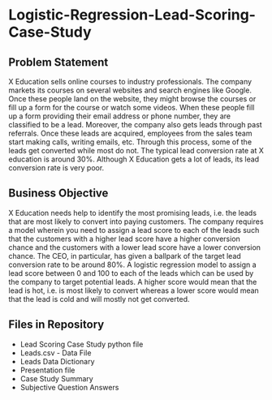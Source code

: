 # Logistic-Regression-Lead-Scoring-Case-Study
## Problem Statement
X Education sells online courses to industry professionals. The company markets its courses on several websites and search engines like Google.
Once these people land on the website, they might browse the courses or fill up a form for the course or watch some videos. When these people fill up a form
providing their email address or phone number, they are classified to be a lead. Moreover, the company also gets leads through past referrals.
Once these leads are acquired, employees from the sales team start making calls, writing emails, etc. Through this process, some of the leads get converted while
most do not. The typical lead conversion rate at X education is around 30%. Although X Education gets a lot of leads, its lead conversion rate is very poor.

## Business Objective
X Education needs help to identify the most promising leads, i.e. the leads that are most likely to convert into paying customers.
The company requires a model wherein you need to assign a lead score to each of the leads such that the customers with a higher lead score have a higher
conversion chance and the customers with a lower lead score have a lower conversion chance. The CEO, in particular, has given a ballpark of the target lead
conversion rate to be around 80%.
A logistic regression model to assign a lead score between 0 and 100 to each of the leads which can be used by the company to target potential leads. A higher
score would mean that the lead is hot, i.e. is most likely to convert whereas a lower score would mean that the lead is cold and will mostly not get converted.

## Files in Repository
- Lead Scoring Case Study python file
- Leads.csv - Data File
- Leads Data Dictionary
- Presentation file
- Case Study Summary
- Subjective Question Answers
